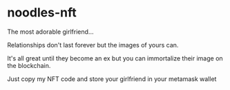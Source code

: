 # noodles-nft
The most adorable girlfriend... 

Relationships don't last forever but the images of yours can.

It's all great until they become an ex but you can immortalize their image on the blockchain. 

Just copy my NFT code and store your girlfriend in your metamask wallet
